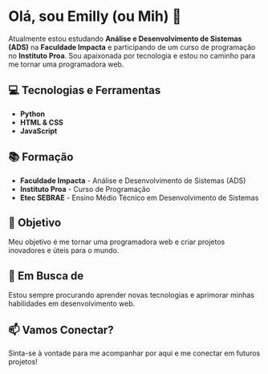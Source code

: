 # Olá, sou Emilly (ou Mih) 👋

Atualmente estou estudando **Análise e Desenvolvimento de Sistemas (ADS)** na **Faculdade Impacta** e participando de um curso de programação no **Instituto Proa**. Sou apaixonada por tecnologia e estou no caminho para me tornar uma programadora web.

## 💻 Tecnologias e Ferramentas
- **Python**
- **HTML & CSS**
- **JavaScript**

## 📚 Formação
- **Faculdade Impacta** - Análise e Desenvolvimento de Sistemas (ADS)
- **Instituto Proa** - Curso de Programação
- **Etec SEBRAE** - Ensino Médio Técnico em Desenvolvimento de Sistemas

## 🚀 Objetivo
Meu objetivo é me tornar uma programadora web e criar projetos inovadores e úteis para o mundo.

## 🌱 Em Busca de
Estou sempre procurando aprender novas tecnologias e aprimorar minhas habilidades em desenvolvimento web.

## 📫 Vamos Conectar?
Sinta-se à vontade para me acompanhar por aqui e me conectar em futuros projetos!

